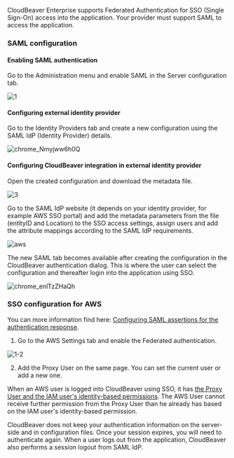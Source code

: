 CloudBeaver Enterprise supports Federated Authentication for SSO (Single Sign-On) access into the application. Your provider must support SAML to access the application.

### SAML configuration

#### Enabling SAML authentication

Go to the Administration menu and enable SAML in the Server configuration tab.

![1](https://user-images.githubusercontent.com/51405061/138433150-8e7c23d1-36d7-427d-a7ad-47669a6f6c8b.png)

#### Configuring external identity provider

Go to the Identity Providers tab and create a new configuration using the SAML IdP (Identity Provider) details.

![chrome_Nmyjww6h0Q](https://user-images.githubusercontent.com/51405061/138426363-b245ce89-aaa9-4e99-9df9-de147ba27689.png)

#### Configuring CloudBeaver integration in external identity provider

Open the created configuration and download the metadata file.

![3](https://user-images.githubusercontent.com/51405061/138433162-816e08d2-cec3-4462-a1cd-4167e01562a2.png)

Go to the SAML IdP website (it depends on your identity provider, for example AWS SSO portal) and add the metadata parameters from the file (entityID and Location) to the SSO access settings, assign users and add the attribute mappings according to the SAML IdP requirements. 

![aws](https://user-images.githubusercontent.com/51405061/138433882-179771b6-71c3-4a79-9cab-7dcc7cf13f50.png)

The new SAML tab becomes available after creating the configuration in the CloudBeaver authentication dialog. This is where the user can select the configuration and thereafter login into the application using SSO.

![chrome_enlTzZHaQh](https://user-images.githubusercontent.com/51405061/138428908-298910d9-0adc-4258-a59f-ac2e4b51514e.png)

### SSO configuration for AWS

You can more information find here: [Configuring SAML assertions for the authentication response](https://docs.aws.amazon.com/IAM/latest/UserGuide/id_roles_providers_create_saml_assertions.html).
1. Go to the AWS Settings tab and enable the Federated authentication.

![1-2](https://user-images.githubusercontent.com/51405061/138433651-46dba1e6-054b-42a9-b940-d65ec6eada90.png)

2. Add the Proxy User on the same page. You can set the current user or add a new one. 

When an AWS user is logged into CloudBeaver using SSO, it has [the Proxy User and the IAM user's identity-based permissions](https://docs.aws.amazon.com/IAM/latest/UserGuide/id_credentials_temp_control-access_getfederationtoken.html). The AWS User cannot receive further permission from the Proxy User than he already has based on the IAM user's identity-based permission.

CloudBeaver does not keep your authentication information on the server-side and in configuration files.
Once your session expires, you will need to authenticate again. When a user logs out from the application, CloudBeaver also performs a session logout from SAML IdP.



